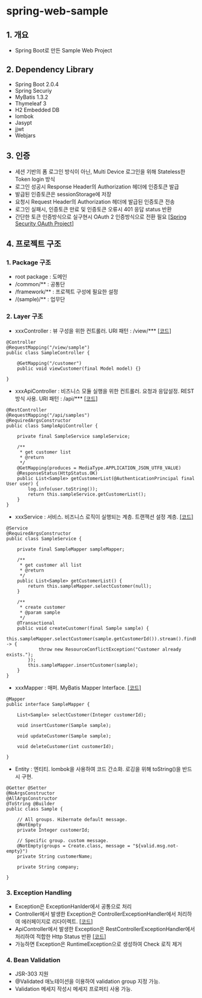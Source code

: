 # spring-web-sample

## 1. 개요
- Spring Boot로 만든 Sample Web Project

## 2. Dependency Library
- Spring Boot 2.0.4
- Spring Securiy
- MyBatis 1.3.2
- Thymeleaf 3
- H2 Embedded DB
- lombok
- Jasypt
- jjwt
- Webjars

## 3. 인증
- 세션 기반의 폼 로그인 방식이 아닌, Multi Device 로그인을 위해 Stateless한 Token login 방식
- 로그인 성공시 Response Header의 Authorization 헤더에 인증토큰 발급
- 발급된 인증토큰은 sessionStorage에 저장
- 요청시 Request Header의 Authorization 헤더에 발급된 인증토큰 전송
- 로그인 실패시, 인증토큰 만료 및 인증토큰 오류시 401 응답 status 반환
- 간단한 토큰 인증방식으로 실구현시 OAuth 2 인증방식으로 전환 필요 [[Spring Security OAuth Project]](https://projects.spring.io/spring-security-oauth/docs/oauth2.html)

## 4. 프로젝트 구조

### 1. Package 구조
- root package : 도메인
- /common/** : 공통단
- /framework/** : 프로젝트 구성에 필요한 설정
- /(sample)/** : 업무단

### 2. Layer 구조
- xxxController : 뷰 구성을 위한 컨트롤러. URI 패턴 : /view/*** [[코드]](https://github.com/libedi/spring-web-sample/blob/master/spring-web-sample/src/main/java/kr/co/tworld/shop/sample/controller/SampleController.java)
~~~
@Controller
@RequestMapping("/view/sample")
public class SampleController {

	@GetMapping("/customer")
	public void viewCustomer(final Model model) {}

}
~~~

- xxxApiController : 비즈니스 모듈 실행을 위한 컨트롤러. 요청과 응답설정. REST 방식 사용. URI 패턴 : /api/*** [[코드]](https://github.com/libedi/spring-web-sample/blob/master/spring-web-sample/src/main/java/kr/co/tworld/shop/sample/controller/SampleApiController.java)
~~~
@RestController
@RequestMapping("/api/samples")
@RequiredArgsConstructor
public class SampleApiController {
	
	private final SampleService sampleService;

	/**
	 * get customer list
	 * @return
	 */
	@GetMapping(produces = MediaType.APPLICATION_JSON_UTF8_VALUE)
	@ResponseStatus(HttpStatus.OK)
	public List<Sample> getCustomerList(@AuthenticationPrincipal final User user) {
		log.info(user.toString());
		return this.sampleService.getCustomerList();
	}
}
~~~

- xxxService : 서비스. 비즈니스 로직이 실행되는 계층. 트랜잭션 설정 계층. [[코드]](https://github.com/libedi/spring-web-sample/blob/master/spring-web-sample/src/main/java/kr/co/tworld/shop/sample/service/SampleService.java)
~~~
@Service
@RequiredArgsConstructor
public class SampleService {
	
	private final SampleMapper sampleMapper;
  
	/**
	 * get customer all list
	 * @return
	 */
	public List<Sample> getCustomerList() {
		return this.sampleMapper.selectCustomer(null);
	}
	
	/**
	 * create customer
	 * @param sample
	 */
	@Transactional
	public void createCustomer(final Sample sample) {
		this.sampleMapper.selectCustomer(sample.getCustomerId()).stream().findFirst().ifPresent(s -> {
			throw new ResourceConflictException("Customer already exists.");
		});
		this.sampleMapper.insertCustomer(sample);
	}
}
~~~

- xxxMapper : 매퍼. MyBatis Mapper Interface. [[코드]](https://github.com/libedi/spring-web-sample/blob/master/spring-web-sample/src/main/java/kr/co/tworld/shop/sample/mapper/SampleMapper.java)
~~~
@Mapper
public interface SampleMapper {

	List<Sample> selectCustomer(Integer customerId);

	void insertCustomer(Sample sample);

	void updateCustomer(Sample sample);

	void deleteCustomer(int customerId);

}
~~~

- Entity : 엔티티. lombok을 사용하여 코드 간소화. 로깅을 위해 toString()을 반드시 구현.
~~~
@Getter @Setter
@NoArgsConstructor
@AllArgsConstructor
@ToString @Builder
public class Sample {
	
	// All groups. Hibernate default message.
	@NotEmpty
	private Integer customerId;
	
	// Specific group. custom message.
	@NotEmpty(groups = Create.class, message = "${valid.msg.not-empty}")
	private String customerName;
	
	private String company;

}
~~~

### 3. Exception Handling
- Exception은 ExceptionHanlder에서 공통으로 처리
- Controller에서 발생한 Exception은 ControllerExceptionHandler에서 처리하여 에러페이지로 리다이렉트. [[코드]](https://github.com/libedi/spring-web-sample/blob/master/spring-web-sample/src/main/java/kr/co/tworld/shop/framework/handler/ControllerExceptionHandler.java)
- ApiController에서 발생한 Exception은 RestControllerExceptionHandler에서 처리하여 적합한 Http Status 반환 [[코드]](https://github.com/libedi/spring-web-sample/blob/master/spring-web-sample/src/main/java/kr/co/tworld/shop/framework/handler/RestControllerExceptionHandler.java)
- 가능하면 Exception은 RuntimeException으로 생성하여 Check 로직 제거

### 4. Bean Validation
- JSR-303 지원
- @Validated 애노테이션을 이용하여 validation group 지정 가능.
- Validation 메세지 작성시 메세지 프로퍼티 사용 가능.
